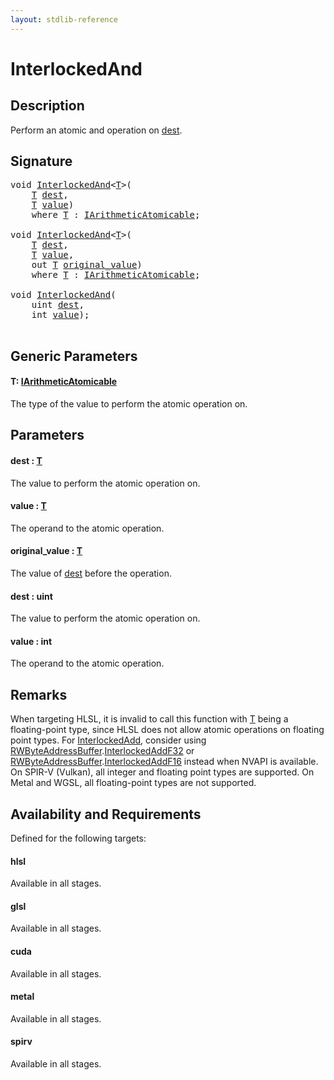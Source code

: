 ```yaml
---
layout: stdlib-reference
---
```


# InterlockedAnd

## Description

Perform an atomic and operation on <span class='code'><a href="interlockedand-0b.md#decl-dest" class="code_param">dest</a></span>.



## Signature 

<pre>
<span class="code_keyword">void</span> <a href="interlockedand-0b.md">InterlockedAnd</a>&lt;<a href="interlockedand-0b.md#typeparam-T" class="code_type">T</a>&gt;(
    <a href="interlockedand-0b.md#typeparam-T" class="code_type">T</a> <a href="interlockedand-0b.md#decl-dest" class="code_param">dest</a>,
    <a href="interlockedand-0b.md#typeparam-T" class="code_type">T</a> <a href="interlockedand-0b.md#decl-value" class="code_param">value</a>)
    <span class='code_keyword'>where</span> <a href="interlockedand-0b.md#typeparam-T" class="code_type">T</a> : <a href="../interfaces/iarithmeticatomicable-01b/index.md" class="code_type">IArithmeticAtomicable</a>;

<span class="code_keyword">void</span> <a href="interlockedand-0b.md">InterlockedAnd</a>&lt;<a href="interlockedand-0b.md#typeparam-T" class="code_type">T</a>&gt;(
    <a href="interlockedand-0b.md#typeparam-T" class="code_type">T</a> <a href="interlockedand-0b.md#decl-dest" class="code_param">dest</a>,
    <a href="interlockedand-0b.md#typeparam-T" class="code_type">T</a> <a href="interlockedand-0b.md#decl-value" class="code_param">value</a>,
    <span class="code_keyword">out</span> <a href="interlockedand-0b.md#typeparam-T" class="code_type">T</a> <a href="interlockedand-0b.md#decl-original_value" class="code_param">original_value</a>)
    <span class='code_keyword'>where</span> <a href="interlockedand-0b.md#typeparam-T" class="code_type">T</a> : <a href="../interfaces/iarithmeticatomicable-01b/index.md" class="code_type">IArithmeticAtomicable</a>;

<span class="code_keyword">void</span> <a href="interlockedand-0b.md">InterlockedAnd</a>(
    <span class="code_keyword">uint</span> <a href="interlockedand-0b.md#decl-dest" class="code_param">dest</a>,
    <span class="code_keyword">int</span> <a href="interlockedand-0b.md#decl-value" class="code_param">value</a>);

</pre>

## Generic Parameters

####  <a id="typeparam-T"></a>T: [IArithmeticAtomicable](../interfaces/iarithmeticatomicable-01b/index.md)
The type of the value to perform the atomic operation on.


## Parameters

####  <a id="decl-dest"></a>dest  : [T](interlockedand-0b.md#typeparam-T)
The value to perform the atomic operation on.

####  <a id="decl-value"></a>value  : [T](interlockedand-0b.md#typeparam-T)
The operand to the atomic operation.

####  <a id="decl-original_value"></a>original\_value  : [T](interlockedand-0b.md#typeparam-T)
The value of <span class='code'><a href="interlockedand-0b.md#decl-dest" class="code_param">dest</a></span> before the operation.

####  <a id="decl-dest"></a>dest  : uint
The value to perform the atomic operation on.

####  <a id="decl-value"></a>value  : int
The operand to the atomic operation.


## Remarks
When targeting HLSL, it is invalid to call this function with <span class='code'><a href="interlockedand-0b.md#typeparam-T" class="code_type">T</a></span> being a floating-point type, since
HLSL does not allow atomic operations on floating point types. For <span class='code'><a href="interlockedadd-0b.md">InterlockedAdd</a></span>, consider using
<span class='code'><a href="../types/rwbyteaddressbuffer-0126d/index.md" class="code_type">RWByteAddressBuffer</a>.<a href="../types/rwbyteaddressbuffer-0126d/interlockedaddf32-0be.md">InterlockedAddF32</a></span> or <span class='code'><a href="../types/rwbyteaddressbuffer-0126d/index.md" class="code_type">RWByteAddressBuffer</a>.<a href="../types/rwbyteaddressbuffer-0126d/interlockedaddf16-0be.md">InterlockedAddF16</a></span> instead when NVAPI is available.
On SPIR-V (Vulkan), all integer and floating point types are supported.
On Metal and WGSL, all floating-point types are not supported.


## Availability and Requirements

Defined for the following targets:

#### hlsl
Available in all stages.

#### glsl
Available in all stages.

#### cuda
Available in all stages.

#### metal
Available in all stages.

#### spirv
Available in all stages.




<script>
// Fix .md links to .html when on ReadTheDocs
if (window.location.hostname.includes('readthedocs') || 
    window.location.hostname.includes('rtfd.io')) {
  document.addEventListener('DOMContentLoaded', function() {
    const links = document.querySelectorAll('a');
    links.forEach(link => {
      if (link.getAttribute('href') && link.getAttribute('href').endsWith('.md')) {
        link.href = link.href.replace(/\.md($|#|\?)/, '.html$1');
      }
    });
  });
}
</script>
